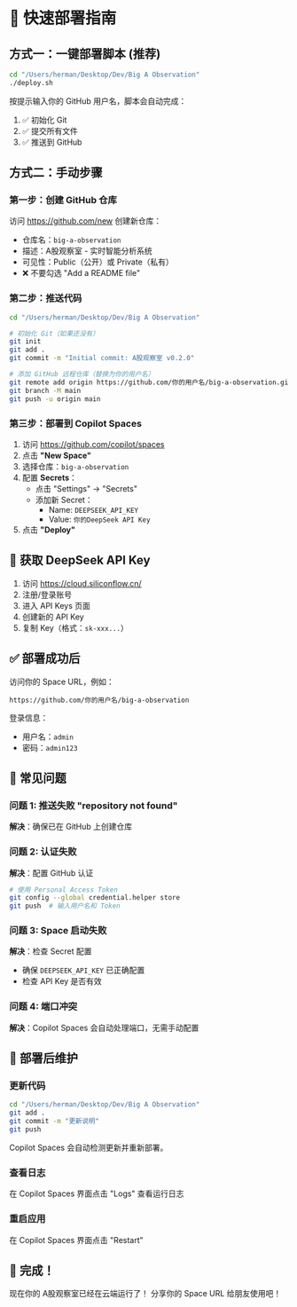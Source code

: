 # 🚀 快速部署指南

## 方式一：一键部署脚本 (推荐)

```bash
cd "/Users/herman/Desktop/Dev/Big A Observation"
./deploy.sh
```

按提示输入你的 GitHub 用户名，脚本会自动完成：
1. ✅ 初始化 Git
2. ✅ 提交所有文件
3. ✅ 推送到 GitHub

## 方式二：手动步骤

### 第一步：创建 GitHub 仓库

访问 https://github.com/new 创建新仓库：
- 仓库名：`big-a-observation`
- 描述：A股观察室 - 实时智能分析系统
- 可见性：Public（公开）或 Private（私有）
- ❌ 不要勾选 "Add a README file"

### 第二步：推送代码

```bash
cd "/Users/herman/Desktop/Dev/Big A Observation"

# 初始化 Git（如果还没有）
git init
git add .
git commit -m "Initial commit: A股观察室 v0.2.0"

# 添加 GitHub 远程仓库（替换为你的用户名）
git remote add origin https://github.com/你的用户名/big-a-observation.git
git branch -M main
git push -u origin main
```

### 第三步：部署到 Copilot Spaces

1. 访问 https://github.com/copilot/spaces
2. 点击 **"New Space"**
3. 选择仓库：`big-a-observation`
4. 配置 **Secrets**：
   - 点击 "Settings" → "Secrets"
   - 添加新 Secret：
     - Name: `DEEPSEEK_API_KEY`
     - Value: `你的DeepSeek API Key`
5. 点击 **"Deploy"**

## 🔐 获取 DeepSeek API Key

1. 访问 https://cloud.siliconflow.cn/
2. 注册/登录账号
3. 进入 API Keys 页面
4. 创建新的 API Key
5. 复制 Key（格式：`sk-xxx...`）

## ✅ 部署成功后

访问你的 Space URL，例如：
```
https://github.com/你的用户名/big-a-observation
```

登录信息：
- 用户名：`admin`
- 密码：`admin123`

## 🐛 常见问题

### 问题 1: 推送失败 "repository not found"
**解决**：确保已在 GitHub 上创建仓库

### 问题 2: 认证失败
**解决**：配置 GitHub 认证
```bash
# 使用 Personal Access Token
git config --global credential.helper store
git push  # 输入用户名和 Token
```

### 问题 3: Space 启动失败
**解决**：检查 Secret 配置
- 确保 `DEEPSEEK_API_KEY` 已正确配置
- 检查 API Key 是否有效

### 问题 4: 端口冲突
**解决**：Copilot Spaces 会自动处理端口，无需手动配置

## 📝 部署后维护

### 更新代码
```bash
cd "/Users/herman/Desktop/Dev/Big A Observation"
git add .
git commit -m "更新说明"
git push
```

Copilot Spaces 会自动检测更新并重新部署。

### 查看日志
在 Copilot Spaces 界面点击 "Logs" 查看运行日志

### 重启应用
在 Copilot Spaces 界面点击 "Restart"

## 🎉 完成！

现在你的 A股观察室已经在云端运行了！
分享你的 Space URL 给朋友使用吧！
